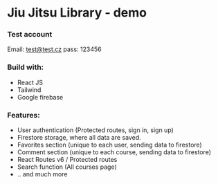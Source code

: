 # Jiu Jitsu Library - demo


### Test account
Email: test@test.cz
pass: 123456

### Build with:

- React JS
- Tailwind
- Google firebase

### Features:

- User authentication (Protected routes, sign in, sign up)
- Firestore storage, where all data are saved.
- Favorites section (unique to each user, sending data to firestore)
- Comment section (unique to each course, sending data to firestore)
- React Routes v6 / Protected routes
- Search function (All courses page)
- .. and much more
